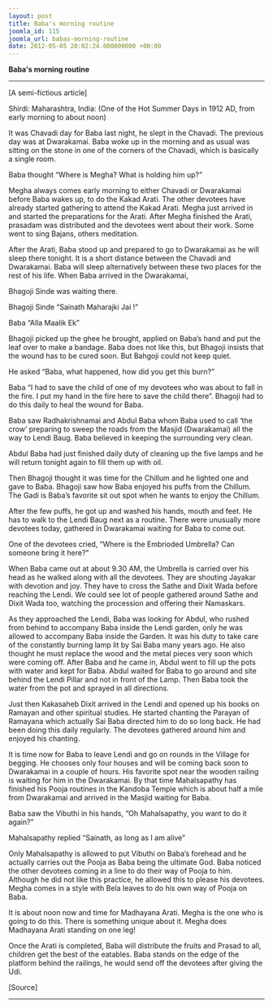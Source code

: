 ```yaml
---
layout: post
title: Baba's morning routine
joomla_id: 115
joomla_url: babas-morning-routine
date: 2012-05-05 20:02:24.000000000 +00:00
---
```

 **Baba's morning routine**

* * *

[A semi-fictious article]

Shirdi: Maharashtra, India: (One of the Hot Summer Days in 1912 AD, from early morning to about noon)

It was Chavadi day for Baba last night, he slept in the Chavadi. The previous day was at Dwarakamai. Baba woke up in the morning and as usual was sitting on the stone in one of the corners of the Chavadi, which is basically a single room.

Baba thought “Where is Megha? What is holding him up?”

Megha always comes early morning to either Chavadi or Dwarakamai before Baba wakes up, to do the Kakad Arati. The other devotees have already started gathering to attend the Kakad Arati. Megha just arrived in and started the preparations for the Arati. After Megha finished the Arati, prasadam was distributed and the devotees went about their work. Some went to sing Bajans, others meditation.

After the Arati, Baba stood up and prepared to go to Dwarakamai as he will sleep there tonight. It is a short distance between the Chavadi and Dwarakamai. Baba will sleep alternatively between these two places for the rest of his life. When Baba arrived in the Dwarakamai,

Bhagoji Sinde was waiting there.

Bhagoji Sinde “Sainath Maharajki Jai !”

Baba “Alla Maalik Ek”

Bhagoji picked up the ghee he brought, applied on Baba’s hand and put the leaf over to make a bandage. Baba does not like this, but Bhagoji insists that the wound has to be cured soon. But Bahgoji could not keep quiet.

He asked “Baba, what happened, how did you get this burn?”

Baba “I had to save the child of one of my devotees who was about to fall in the fire. I put my hand in the fire here to save the child there”. Bhagoji had to do this daily to heal the wound for Baba.

Baba saw Radhakrishnamai and Abdul Baba whom Baba used to call ‘the crow’ preparing to sweep the roads from the Masjid (Dwarakamai) all the way to Lendi Baug. Baba believed in keeping the surrounding very clean.

Abdul Baba had just finished daily duty of cleaning up the five lamps and he will return tonight again to fill them up with oil.

Then Bhagoji thought it was time for the Chillum and he lighted one and gave to Baba. Bhagoji saw how Baba enjoyed his puffs from the Chillum. The Gadi is Baba’s favorite sit out spot when he wants to enjoy the Chillum.

After the few puffs, he got up and washed his hands, mouth and feet. He has to walk to the Lendi Baug next as a routine. There were unusually more devotees today, gathered in Dwarakamai waiting for Baba to come out.

One of the devotees cried, “Where is the Embrioded Umbrella? Can someone bring it here?”

When Baba came out at about 9.30 AM, the Umbrella is carried over his head as he walked along with all the devotees. They are shouting Jayakar with devotion and joy. They have to cross the Sathe and Dixit Wada before reaching the Lendi. We could see lot of people gathered around Sathe and Dixit Wada too, watching the procession and offering their Namaskars.

As they approached the Lendi, Baba was looking for Abdul, who rushed from behind to accompany Baba inside the Lendi garden, only he was allowed to accompany Baba inside the Garden. It was his duty to take care of the constantly burning lamp lit by Sai Baba many years ago. He also thought he must replace the wood and the metal pieces very soon which were coming off. After Baba and he came in, Abdul went to fill up the pots with water and kept for Baba. Abdul waited for Baba to go around and site behind the Lendi Pillar and not in front of the Lamp. Then Baba took the water from the pot and sprayed in all directions.

Just then Kakasaheb Dixit arrived in the Lendi and opened up his books on Ramayan and other spiritual studies. He started chanting the Parayan of Ramayana which actually Sai Baba directed him to do so long back. He had been doing this daily regularly. The devotees gathered around him and enjoyed his chanting.

It is time now for Baba to leave Lendi and go on rounds in the Village for begging. He chooses only four houses and will be coming back soon to Dwarakamai in a couple of hours. His favorite spot near the wooden railing is waiting for him in the Dwarakamai. By that time Mahalsapathy has finished his Pooja routines in the Kandoba Temple which is about half a mile from Dwarakamai and arrived in the Masjid waiting for Baba.

Baba saw the Vibuthi in his hands, “Oh Mahalsapathy, you want to do it again?”

Mahalsapathy replied “Sainath, as long as I am alive”

Only Mahalsapathy is allowed to put Vibuthi on Baba’s forehead and he actually carries out the Pooja as Baba being the ultimate God. Baba noticed the other devotees coming in a line to do their way of Pooja to him. Although he did not like this practice, he allowed this to please his devotees. Megha comes in a style with Bela leaves to do his own way of Pooja on Baba.

It is about noon now and time for Madhayana Arati. Megha is the one who is going to do this. There is something unique about it. Megha does Madhayana Arati standing on one leg!

Once the Arati is completed, Baba will distribute the fruits and Prasad to all, children get the best of the eatables. Baba stands on the edge of the platform behind the railings, he would send off the devotees after giving the Udi.

[Source]

* * *







